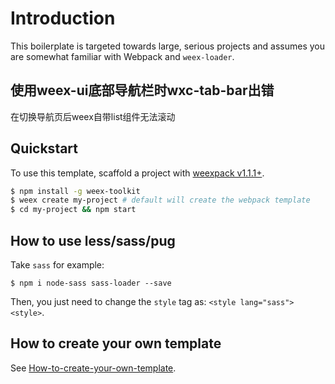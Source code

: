 
# Introduction

This boilerplate is targeted towards large, serious projects and assumes you are somewhat familiar with Webpack and `weex-loader`.  

## 使用weex-ui底部导航栏时wxc-tab-bar出错

在切换导航页后weex自带list组件无法滚动  

## Quickstart

To use this template, scaffold a project with [weexpack v1.1.1+](http://baidu.com).

``` bash
$ npm install -g weex-toolkit
$ weex create my-project # default will create the webpack template
$ cd my-project && npm start
```

## How to use less/sass/pug

Take `sass` for example:

```
$ npm i node-sass sass-loader --save
```

Then, you just need to change the `style` tag as: `<style lang="sass"><style>`.

## How to create your own template

See [How-to-create-your-own-template](https://github.com/weex-templates/How-to-create-your-own-template).